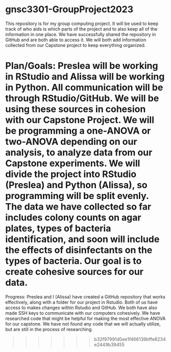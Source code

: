 # gnsc3301-GroupProject2023
This repository is for my group computing project. It will be used to keep track of who aids is which parts of the project and to also keep all of the information in one place. 
We have successfully shared the repository in GitHub and are both able to access it. We will both add information collected from our Capstone project to keep everything organized. 

Plan/Goals:
  Preslea will be working in RStudio and Alissa will be working in Python. All communication will be through RStudio/GitHub. We will be using these sources in cohesion with our Capstone Project. We will be programming a one-ANOVA or two-ANOVA depending on our analysis, to analyze data from our Capstone experiments. We will divide the project into RStudio (Preslea) and Python (Alissa), so programming will be split evenly. The data we have collected so far includes colony counts on agar plates, types of bacteria identification, and soon will include the effects of disinfectants on the types of bacteria. Our goal is to create cohesive sources for our data.
=======
Progress:
  Preslea and I (Alissa) have created a GitHub repository that works effectively, along with a folder for our project in Rstudio. Both of us have access to makes changes within Rstudio and GitHub. We both have also made SSH keys to communicate with our computers cohesively. We have researched code that might be helpful for making the most effective ANOVA for our capstone. We have not found any code that we will actually utilize, but are still in the process of researching. 
>>>>>>> b32f97991d0ee1f466139bffe8234e2449b39455
